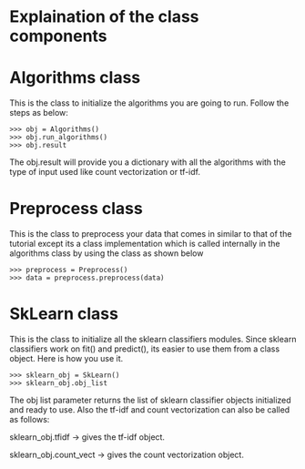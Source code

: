 # Explaination of the class components

# Algorithms class

This is the class to initialize the algorithms you are going to run. Follow the steps
as below:

    >>> obj = Algorithms()
    >>> obj.run_algorithms()
    >>> obj.result

The obj.result will provide you a dictionary with all the algorithms with the type of 
input used like count vectorization or tf-idf.

# Preprocess class

This is the class to preprocess your data that comes in similar to that of the tutorial except 
its a class implementation which is called internally in the algorithms class by using the 
class as shown below

    >>> preprocess = Preprocess()
    >>> data = preprocess.preprocess(data)

# SkLearn class

This is the class to initialize all the sklearn classifiers modules.
Since sklearn classifiers work on fit() and predict(), its easier to use them from a class
object. Here is how you use it.

    >>> sklearn_obj = SkLearn()
    >>> sklearn_obj.obj_list

The obj list parameter returns the list of sklearn classifier objects initialized and ready to use.
Also the tf-idf and count vectorization can also be called as follows:

sklearn_obj.tfidf -> gives the tf-idf object.

sklearn_obj.count_vect -> gives the count vectorization object.

